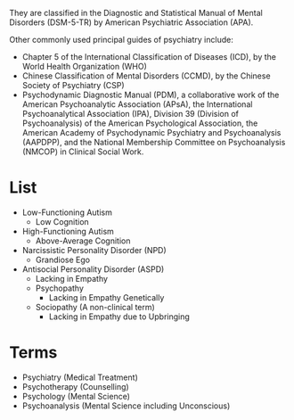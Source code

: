 They are classified in the Diagnostic and Statistical Manual of Mental Disorders (DSM-5-TR) by American Psychiatric Association (APA).

Other commonly used principal guides of psychiatry include:
- Chapter 5 of the International Classification of Diseases (ICD), by the World Health Organization (WHO)
- Chinese Classification of Mental Disorders (CCMD), by the Chinese Society of Psychiatry (CSP)
- Psychodynamic Diagnostic Manual (PDM), a collaborative work of the American Psychoanalytic Association (APsA), the International Psychoanalytical Association (IPA), Division 39 (Division of Psychoanalysis) of the American Psychological Association, the American Academy of Psychodynamic Psychiatry and Psychoanalysis (AAPDPP), and the National Membership Committee on Psychoanalysis (NMCOP) in Clinical Social Work.
# List
- Low-Functioning Autism
	- Low Cognition
- High-Functioning Autism
	- Above-Average Cognition
- Narcissistic Personality Disorder (NPD)
	- Grandiose Ego
- Antisocial Personality Disorder (ASPD)
	- Lacking in Empathy
	- Psychopathy
		- Lacking in Empathy Genetically
	- Sociopathy (A non-clinical term)
		- Lacking in Empathy due to Upbringing

# Terms
- Psychiatry (Medical Treatment)
- Psychotherapy (Counselling)
- Psychology (Mental Science)
- Psychoanalysis (Mental Science including Unconscious)